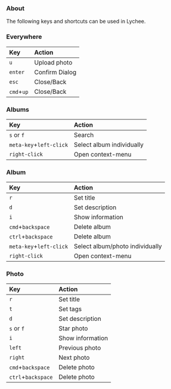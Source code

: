 ### About

The following keys and shortcuts can be used in Lychee.

### Everywhere
| Key | Action |
|:-----------|:------------|
| `u` | Upload photo |
| `enter` | Confirm Dialog |
| `esc` | Close/Back |
| `cmd`+`up` | Close/Back |

### Albums
| Key | Action |
|:-----------|:------------|
| `s` or `f` | Search |
| `meta-key`+`left-click` | Select album individually |
| `right-click` | Open context-menu |

### Album
| Key | Action |
|:-----------|:------------|
| `r` | Set title |
| `d` | Set description |
| `i` | Show information |
| `cmd`+`backspace` | Delete album |
| `ctrl`+`backspace` | Delete album |
| `meta-key`+`left-click` | Select album/photo individually |
| `right-click` | Open context-menu |

### Photo
| Key | Action |
|:-----------|:------------|
| `r` | Set title |
| `t` | Set tags |
| `d` | Set description |
| `s` or `f` | Star photo |
| `i` | Show information |
| `left` | Previous photo |
| `right` | Next photo |
| `cmd`+`backspace` | Delete photo |
| `ctrl`+`backspace` | Delete photo |